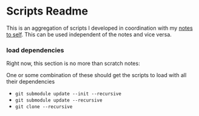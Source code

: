 <!-- permalink: e5eff4d77167ee6831c79e3c71a80c18 DO NOT DELETE OR EDIT THIS LINE -->
# Scripts Readme

This is an aggregation of scripts I developed in coordination with my [notes to self](https://github.com/mredig/Notes-to-Self). This can be used independent of the notes and vice versa.


### load dependencies
Right now, this section is no more than scratch notes:

One or some combination of these should get the scripts to load with all their dependencies

* `git submodule update --init --recursive`
* `git submodule update --recursive`
* `git clone --recursive`

